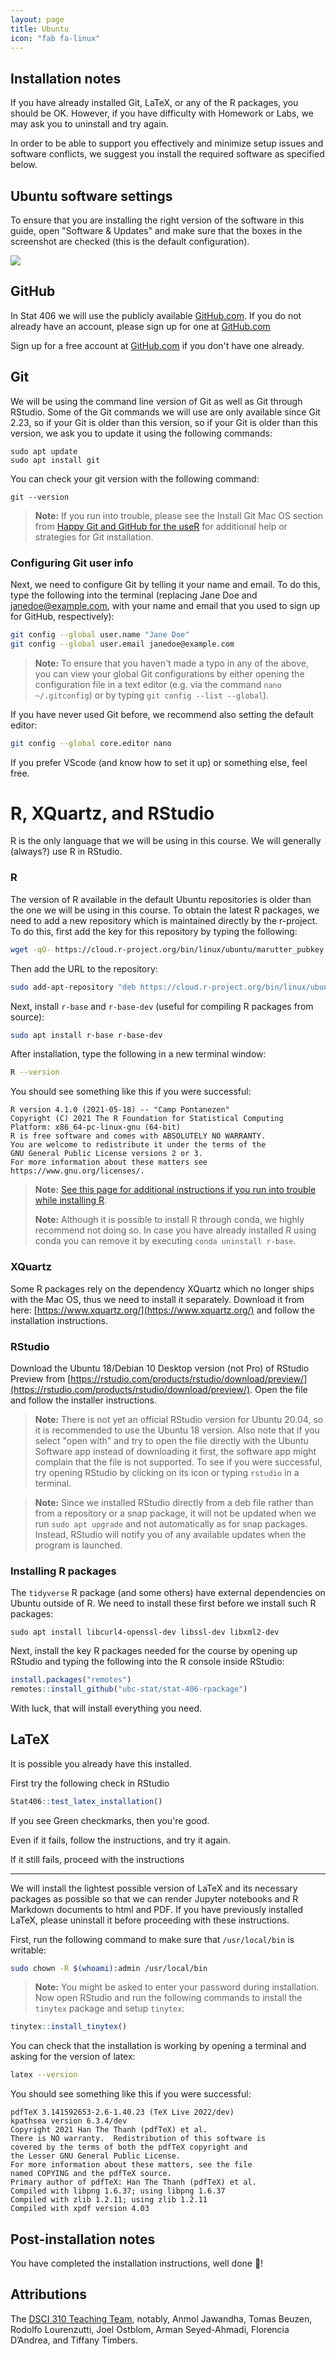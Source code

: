 ```yaml
---
layout: page
title: Ubuntu
icon: "fab fa-linux"
---
```




## Installation notes

If you have already installed Git, LaTeX, or any of the R packages,
you should be OK. However, if you have difficulty with Homework or Labs,
we may ask you to uninstall and try again.

In order to be able to support you effectively and minimize setup issues and software
conflicts, we suggest you install the required software as specified below.

## Ubuntu software settings

To ensure that you are installing the right version of the software in this guide,
open "Software & Updates" and make sure that the boxes in the screenshot are checked
(this is the default configuration).

![](assets/img/ubuntu_settings.png)


## GitHub

In Stat 406 we will use the publicly available [GitHub.com](https://github.com/).
If you do not already have an account, please sign up for one at [GitHub.com](https://github.com/)

Sign up for a free account at [GitHub.com](https://github.com/) if you don't have one already.

## Git

We will be using the command line version of Git as well as Git through RStudio.
Some of the Git commands we will use are only available since Git 2.23,
so if your Git is older than this version,
so if your Git is older than this version,
we ask you to update it using the following commands:

```
sudo apt update
sudo apt install git
```

You can check your git version with the following command:

```
git --version
```

> **Note:** If you run into trouble, please see the Install Git
> Mac OS section from [Happy Git and GitHub for the useR](http://happygitwithr.com/install-git.html)
> for additional help or strategies for Git installation.


### Configuring Git user info

Next, we need to configure Git by telling it your name and email.
To do this, type the following into the terminal
(replacing Jane Doe and janedoe@example.com, with your name and email that
you used to sign up for GitHub, respectively):

```bash
git config --global user.name "Jane Doe"
git config --global user.email janedoe@example.com
```

> **Note:** To ensure that you haven't made a typo in any of the above,
> you can view your global Git configurations by either opening the
> configuration file in a text editor (e.g. via the command `nano ~/.gitconfig`)
> or by typing `git config --list --global`).

If you have never used Git before, we recommend also setting the default editor:

```bash
git config --global core.editor nano
```

If you prefer VScode (and know how to set it up) or something else, feel free.

# R, XQuartz, and RStudio

R is the only language that we will be using in this course.
We will generally (always?) use R in RStudio.

### R

The version of R available in the default Ubuntu repositories is older
than the one we will be using in this course.
To obtain the latest R packages,
we need to add a new repository which is maintained directly by the r-project.
To do this, first add the key for this repository by typing the following:

```bash
wget -qO- https://cloud.r-project.org/bin/linux/ubuntu/marutter_pubkey.asc | sudo tee -a /etc/apt/trusted.gpg.d/cran_ubuntu_key.asc
```

Then add the URL to the repository:

```bash
sudo add-apt-repository "deb https://cloud.r-project.org/bin/linux/ubuntu $(lsb_release -cs)-cran40/"
```

Next, install `r-base` and `r-base-dev` (useful for compiling R packages from source):

```bash
sudo apt install r-base r-base-dev
```

After installation, type the following in a new terminal window:
```bash
R --version
```

You should see something like this if you were successful:

```
R version 4.1.0 (2021-05-18) -- "Camp Pontanezen"
Copyright (C) 2021 The R Foundation for Statistical Computing
Platform: x86_64-pc-linux-gnu (64-bit)
R is free software and comes with ABSOLUTELY NO WARRANTY.
You are welcome to redistribute it under the terms of the
GNU General Public License versions 2 or 3.
For more information about these matters see
https://www.gnu.org/licenses/.
```

> **Note:** [See this page for additional instructions if you run into trouble while installing R](https://cloud.r-project.org/bin/linux/ubuntu/).
> 
> **Note:** Although it is possible to install R through conda,
> we highly recommend not doing so. In case you have already installed R using
> conda you can remove it by executing `conda uninstall r-base`.
### XQuartz

Some R packages rely on the dependency XQuartz which no longer ships with the Mac OS,
thus we need to install it separately.
Download it from here: [https://www.xquartz.org/](https://www.xquartz.org/)
and follow the installation instructions.

### RStudio

Download the Ubuntu 18/Debian 10 Desktop version (not Pro) of RStudio Preview from
[https://rstudio.com/products/rstudio/download/preview/](https://rstudio.com/products/rstudio/download/preview/).
Open the file and follow the installer instructions.

> **Note:** There is not yet an official RStudio version for Ubuntu 20.04,
> so it is recommended to use the Ubuntu 18 version.
> Also note that if you select "open with" and try to open the file directly
> with the Ubuntu Software app instead of downloading it first,
> the software app might complain that the file is not supported.
To see if you were successful,
try opening RStudio by clicking on its icon or typing `rstudio` in a terminal.

> **Note:** Since we installed RStudio directly from a deb file rather than
> from a repository or a snap package,
> it will not be updated when we run `sudo apt upgrade`
> and not automatically as for snap packages.
> Instead, RStudio will notify you of any available updates when the program is launched.



### Installing R packages

The `tidyverse` R package (and some others) have external dependencies on Ubuntu outside of R.
We need to install these first before we install such R packages:

```
sudo apt install libcurl4-openssl-dev libssl-dev libxml2-dev
```

Next, install the key R packages needed for the course by opening up RStudio and
typing the following into the R console inside RStudio:

```R
install.packages("remotes")
remotes::install_github("ubc-stat/stat-406-rpackage")
```

With luck, that will install everything you need.

## LaTeX

It is possible you already have this installed.

First try the following check in RStudio

```r
Stat406::test_latex_installation()
```

If you see Green checkmarks, then you're good.

Even if it fails, follow the instructions, and try it again.

If it still fails, proceed with the instructions

<hr>

We will install the lightest possible version of LaTeX and its necessary
packages as possible so that we can render Jupyter notebooks and R Markdown documents to html and PDF.
If you have previously installed LaTeX, please uninstall it before proceeding with these instructions.

First, run the following command to make sure that `/usr/local/bin` is writable:

```bash
sudo chown -R $(whoami):admin /usr/local/bin
```

> **Note:** You might be asked to enter your password during installation.
Now open RStudio and run the following commands to install the `tinytex` package and setup `tinytex`:

```R
tinytex::install_tinytex()
```

You can check that the installation is working by opening a terminal and asking for the version of latex:

```bash
latex --version
```

You should see something like this if you were successful:

```
pdfTeX 3.141592653-2.6-1.40.23 (TeX Live 2022/dev)
kpathsea version 6.3.4/dev
Copyright 2021 Han The Thanh (pdfTeX) et al.
There is NO warranty.  Redistribution of this software is
covered by the terms of both the pdfTeX copyright and
the Lesser GNU General Public License.
For more information about these matters, see the file
named COPYING and the pdfTeX source.
Primary author of pdfTeX: Han The Thanh (pdfTeX) et al.
Compiled with libpng 1.6.37; using libpng 1.6.37
Compiled with zlib 1.2.11; using zlib 1.2.11
Compiled with xpdf version 4.03
```

## Post-installation notes

You have completed the installation instructions, well done 🙌!

## Attributions

The [DSCI 310 Teaching Team](https://ubc-dsci.github.io/dsci-310-student/computer-setup.html), notably,  Anmol Jawandha, Tomas Beuzen, Rodolfo Lourenzutti, Joel Ostblom, Arman Seyed-Ahmadi, Florencia D’Andrea, and Tiffany Timbers.